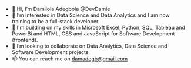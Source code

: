 - 👋 Hi, I’m Damilola Adegbola @DevDamie
- 👀 I’m interested in Data Science and Data Analytics and I am now training to be a full-stack developer.
- 🌱 I'm building on my skills in Microsoft Excel, Python, SQL, Tableau and PowerBi and HTML, CSS and JavaScript for Software Development (frontend).
- 💞️ I’m looking to collaborate on Data Analytics, Data Science and Software Development projects.
- 📫 You can reach me on damadegb@gmail.com

<!---
DevDamie/DevDamie is a ✨ special ✨ repository because its `README.md` (this file) appears on your GitHub profile.
You can click the Preview link to take a look at your changes.
--->
